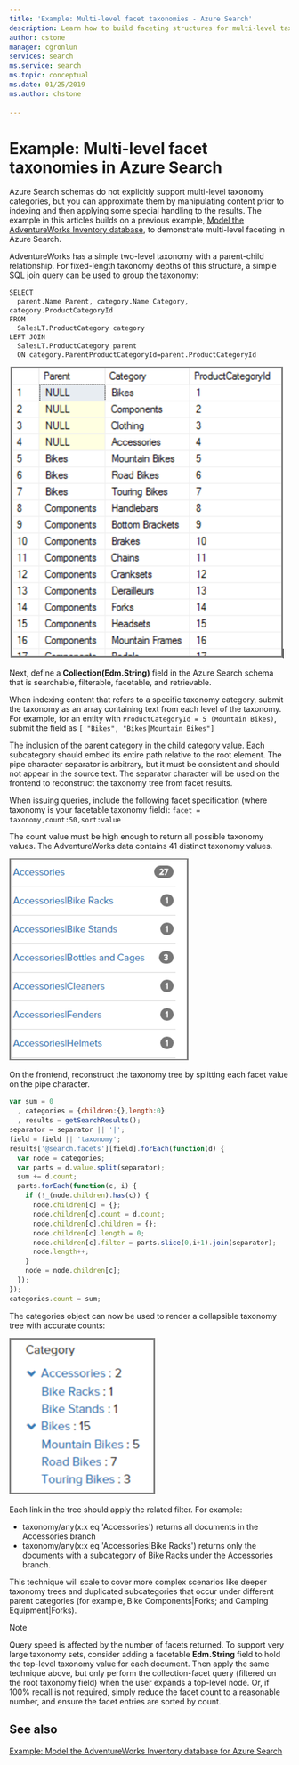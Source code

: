 ```yaml
---
title: 'Example: Multi-level facet taxonomies - Azure Search'
description: Learn how to build faceting structures for multi-level taxonomies, creating a nested navigation structure that you can include on application pages.
author: cstone
manager: cgronlun
services: search
ms.service: search
ms.topic: conceptual
ms.date: 01/25/2019
ms.author: chstone

---
```

# Example: Multi-level facet taxonomies in Azure Search

Azure Search schemas do not explicitly support multi-level taxonomy categories, but you can approximate them by manipulating content prior to indexing and then applying some special handling to the results.
The example in this articles builds on a previous example, [Model the AdventureWorks Inventory database](search-example-adventureworks-modeling.md), to demonstrate multi-level faceting in Azure Search.

AdventureWorks has a simple two-level taxonomy with a parent-child relationship. For fixed-length taxonomy depths of this structure, a simple SQL join query can be used to group the taxonomy:

```T-SQL
SELECT 
  parent.Name Parent, category.Name Category, category.ProductCategoryId
FROM 
  SalesLT.ProductCategory category
LEFT JOIN
  SalesLT.ProductCategory parent
  ON category.ParentProductCategoryId=parent.ProductCategoryId
```

  ![Query results](./media/search-example-adventureworks/prod-query-results.png "Query results")


Next, define a **Collection(Edm.String)** field in the Azure Search schema that is searchable, filterable, facetable, and retrievable.

When indexing content that refers to a specific taxonomy category, submit the taxonomy as an array containing text from each level of the taxonomy. For example, for an entity with `ProductCategoryId = 5 (Mountain Bikes)`, submit the field as `[ "Bikes", "Bikes|Mountain Bikes"]`

The inclusion of the parent category in the child category value. Each subcategory should embed its entire path relative to the root element. The pipe character separator is arbitrary, but it must be consistent and should not appear in the source text. The separator character will be used on the frontend to reconstruct the taxonomy tree from facet results.

When issuing queries, include the following facet specification (where taxonomy is your facetable taxonomy field):
`facet = taxonomy,count:50,sort:value`

The count value must be high enough to return all possible taxonomy values. The AdventureWorks data contains 41 distinct taxonomy values.

  ![Faceted filter](./media/search-example-adventureworks/facet-filter.png "Faceted filter")
 
On the frontend, reconstruct the taxonomy tree by splitting each facet value on the pipe character.

```javascript
var sum = 0
  , categories = {children:{},length:0}
  , results = getSearchResults();
separator = separator || '|';
field = field || 'taxonomy';
results['@search.facets'][field].forEach(function(d) {
  var node = categories;
  var parts = d.value.split(separator);
  sum += d.count;
  parts.forEach(function(c, i) {
    if (!_(node.children).has(c)) {
      node.children[c] = {};
      node.children[c].count = d.count;
      node.children[c].children = {};
      node.children[c].length = 0;
      node.children[c].filter = parts.slice(0,i+1).join(separator);
      node.length++;
    }
    node = node.children[c];
  });
});
categories.count = sum;
```

The categories object can now be used to render a collapsible taxonomy tree with accurate counts:

  ![multilevel faceted filter](./media/search-example-adventureworks/multi-level-facet.png "multilevel faceted filter")

 
Each link in the tree should apply the related filter. For example:

+ taxonomy/any(x:x eq 'Accessories') returns all documents in the Accessories branch
+ taxonomy/any(x:x eq 'Accessories|Bike Racks') returns only the documents with a subcategory of Bike Racks under the Accessories branch.

This technique will scale to cover more complex scenarios like deeper taxonomy trees and duplicated subcategories that occur under different parent categories (for example, Bike Components|Forks; and Camping Equipment|Forks).

> [!NOTE]
> Query speed is affected by the number of facets returned. To support very large taxonomy sets, consider adding a facetable **Edm.String** field to hold the top-level taxonomy value for each document. Then apply the same technique above, but only perform the collection-facet query (filtered on the root taxonomy field) when the user expands a top-level node. Or, if 100% recall is not required, simply reduce the facet count to a reasonable number, and ensure the facet entries are sorted by count.

## See also

[Example: Model the AdventureWorks Inventory database for Azure Search](search-example-adventureworks-modeling.md)
